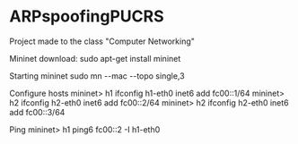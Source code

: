 # ARPspoofingPUCRS
Project made to the class "Computer Networking"


Mininet download:
    sudo apt-get install mininet

Starting mininet
    sudo mn --mac --topo single,3 

Configure hosts
    mininet> h1 ifconfig h1-eth0 inet6 add fc00::1/64
    mininet> h2 ifconfig h2-eth0 inet6 add fc00::2/64
    mininet> h2 ifconfig h2-eth0 inet6 add fc00::3/64

Ping
    mininet> h1 ping6 fc00::2 -I h1-eth0

